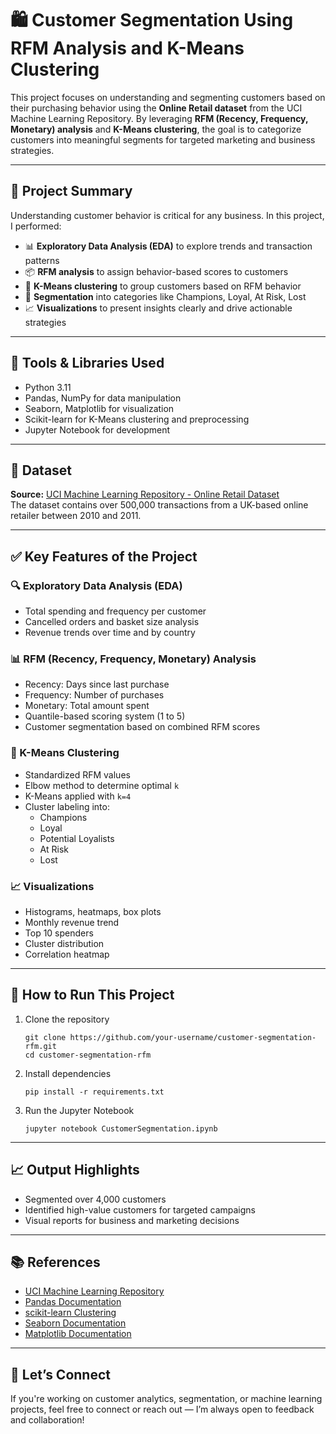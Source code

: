 # 🛍️ Customer Segmentation Using RFM Analysis and K-Means Clustering

This project focuses on understanding and segmenting customers based on their purchasing behavior using the **Online Retail dataset** from the UCI Machine Learning Repository. By leveraging **RFM (Recency, Frequency, Monetary) analysis** and **K-Means clustering**, the goal is to categorize customers into meaningful segments for targeted marketing and business strategies.

---

## 📌 Project Summary

Understanding customer behavior is critical for any business. In this project, I performed:

- 📊 **Exploratory Data Analysis (EDA)** to explore trends and transaction patterns  
- 📦 **RFM analysis** to assign behavior-based scores to customers  
- 🧠 **K-Means clustering** to group customers based on RFM behavior  
- 🎯 **Segmentation** into categories like Champions, Loyal, At Risk, Lost  
- 📈 **Visualizations** to present insights clearly and drive actionable strategies

---

## 🧰 Tools & Libraries Used

- Python 3.11  
- Pandas, NumPy for data manipulation  
- Seaborn, Matplotlib for visualization  
- Scikit-learn for K-Means clustering and preprocessing  
- Jupyter Notebook for development

---

## 📂 Dataset

**Source:** [UCI Machine Learning Repository - Online Retail Dataset](https://archive.ics.uci.edu/ml/datasets/online+retail)  
The dataset contains over 500,000 transactions from a UK-based online retailer between 2010 and 2011.

---

## ✅ Key Features of the Project

### 🔍 Exploratory Data Analysis (EDA)
- Total spending and frequency per customer
- Cancelled orders and basket size analysis
- Revenue trends over time and by country

### 📊 RFM (Recency, Frequency, Monetary) Analysis
- Recency: Days since last purchase
- Frequency: Number of purchases
- Monetary: Total amount spent
- Quantile-based scoring system (1 to 5)
- Customer segmentation based on combined RFM scores

### 🤖 K-Means Clustering
- Standardized RFM values
- Elbow method to determine optimal `k`
- K-Means applied with `k=4`
- Cluster labeling into:
  - Champions
  - Loyal
  - Potential Loyalists
  - At Risk
  - Lost

### 📈 Visualizations
- Histograms, heatmaps, box plots
- Monthly revenue trend
- Top 10 spenders
- Cluster distribution
- Correlation heatmap

---

## 📌 How to Run This Project

1. Clone the repository  
   ```
   git clone https://github.com/your-username/customer-segmentation-rfm.git
   cd customer-segmentation-rfm
   ```

2. Install dependencies  
   ```
   pip install -r requirements.txt
   ```

3. Run the Jupyter Notebook  
   ```
   jupyter notebook CustomerSegmentation.ipynb
   ```

---

## 📈 Output Highlights

- Segmented over 4,000 customers
- Identified high-value customers for targeted campaigns
- Visual reports for business and marketing decisions

---

## 📚 References

- [UCI Machine Learning Repository](https://archive.ics.uci.edu/ml/datasets/online+retail)
- [Pandas Documentation](https://pandas.pydata.org/docs/)  
- [scikit-learn Clustering](https://scikit-learn.org/stable/modules/clustering.html#k-means)  
- [Seaborn Documentation](https://seaborn.pydata.org/)  
- [Matplotlib Documentation](https://matplotlib.org/stable/index.html)  

---

## 👋 Let’s Connect

If you're working on customer analytics, segmentation, or machine learning projects, feel free to connect or reach out — I’m always open to feedback and collaboration!
